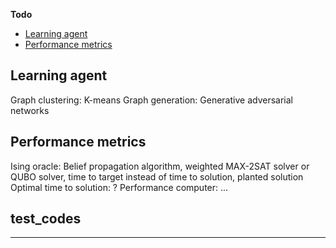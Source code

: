 **Todo**
* [Learning agent](#learning-agent)
* [Performance metrics](#performance-metrics)

Learning agent
--------------
Graph clustering: K-means
Graph generation: Generative adversarial networks


Performance metrics
-------------------
Ising oracle: Belief propagation algorithm, weighted MAX-2SAT solver or QUBO solver, time to target instead of time to solution, planted solution
Optimal time to solution: ?
Performance computer: ...   

## test_codes
-------------
